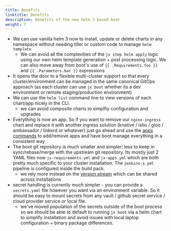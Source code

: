```yaml
---
title: Benefits
linktitle: Benefits
description: Benefits of the new helm 3 based boot
weight: 7
---
```




* We can use vanilla helm 3 now to install, update or delete charts in any namespace without needing tiller or custom code to manage `helm template`
  * We can avoid all the complexities of the `jx step helm apply` logic using our own helm template generation + post processing logic. We can also move away from boot's use of `{{ .Requirements.foo }}` and `{{ .Parameters.bar }}` expressions
* It opens the door to a flexible multi-cluster support so that every cluster/environment can be managed in the same canonical GitOps approach (as each cluster can use `jx boot` whether its a dev environment or remote staging/production environment)
* We can use the `helm list` command line to view versions of each chart/app nicely in the CLI.
  * we can avoid composite charts to simplfiy configuration and upgrades
* Everything is now an app. So if you want to remove our `nginx-ingress` chart and replace it with another ingress solution (knative / istio / gloo / ambassador / linkerd or whatever) just go ahead and use the [apps commands](apps.md) to add/remove apps and have boot manage everything in a consistent way
* The boot git repository is much smaller and simpler; less to keep in sync/rebase/merge with the upstream git repository. Its mostly just 2 YAML files now `jx-requirements.yml` and `jx-apps.yml` which are both pretty much specific to your cluster installation. The `jenkins-x.yml` pipeline is configured inside the build pack.
  * we rely more instead on the [version stream](https://jenkins-x.io/docs/concepts/version-stream/) which can be shared across installations
* secret handling is currently much simpler - you can provide a `secrets.yaml` file however you want via an environment variable. So it should be easy to mount secrets from any vault / github secret service / cloud provider service or local file.
  * we've moved population of the secrets outside of the boot process so we should be able to default to running `jx boot` via a helm chart to simplify installation and avoid issues with local laptop configuration + binary package differences.